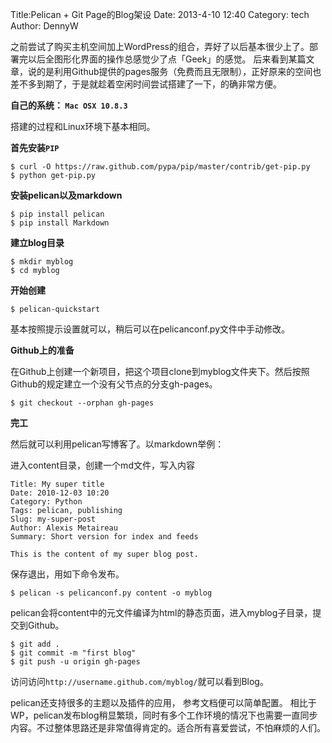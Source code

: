 Title:Pelican + Git Page的Blog架设 
Date: 2013-4-10 12:40
Category: tech
Author: DennyW

之前尝试了购买主机空间加上WordPress的组合，弄好了以后基本很少上了。部署完以后全图形化界面的操作总感觉少了点「Geek」的感觉。
后来看到某篇文章，说的是利用Github提供的pages服务（免费而且无限制），正好原来的空间也差不多到期了，于是就趁着空闲时间尝试搭建了一下，的确非常方便。

**自己的系统： `Mac OSX 10.8.3`**

搭建的过程和Linux环境下基本相同。

**首先安装`PIP`**

    $ curl -O https://raw.github.com/pypa/pip/master/contrib/get-pip.py
    $ python get-pip.py

**安装pelican以及markdown**

    $ pip install pelican
    $ pip install Markdown

**建立blog目录**

    $ mkdir myblog
    $ cd myblog

**开始创建**

    $ pelican-quickstart

基本按照提示设置就可以，稍后可以在pelicanconf.py文件中手动修改。

**Github上的准备**

在Github上创建一个新项目，把这个项目clone到myblog文件夹下。然后按照Github的规定建立一个没有父节点的分支gh-pages。

    $ git checkout --orphan gh-pages

**完工**

然后就可以利用pelican写博客了。以markdown举例：

进入content目录，创建一个md文件，写入内容

    Title: My super title
    Date: 2010-12-03 10:20
    Category: Python
    Tags: pelican, publishing
    Slug: my-super-post
    Author: Alexis Metaireau
    Summary: Short version for index and feeds

    This is the content of my super blog post.

保存退出，用如下命令发布。

    $ pelican -s pelicanconf.py content -o myblog

pelican会将content中的元文件编译为html的静态页面，进入myblog子目录，提交到Github。

    $ git add .
    $ git commit -m "first blog"
    $ git push -u origin gh-pages

访问访问`http://username.github.com/myblog/`就可以看到Blog。

pelican还支持很多的主题以及插件的应用， 参考文档便可以简单配置。
相比于WP，pelican发布blog稍显繁琐，同时有多个工作环境的情况下也需要一直同步内容。不过整体思路还是非常值得肯定的。适合所有喜爱尝试，不怕麻烦的人们。

